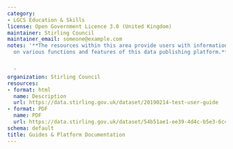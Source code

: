 ```yaml
---
category:
- LGCS Education & Skills
license: Open Government Licence 3.0 (United Kingdom)
maintainer: Stirling Council
maintainer_email: someone@example.com
notes: '**The resources within this area provide users with information and guides
  on various functions and features of this data publishing platform.**


  '
organization: Stirling Council
resources:
- format: html
  name: Description
  url: https://data.stirling.gov.uk/dataset/20190214-test-user-guide
- format: PDF
  name: PDF
  url: https://data.stirling.gov.uk/dataset/54b51ae1-ee39-4d4c-b5e3-6c451896a44b/resource/34ef4067-b535-4a8c-9529-04f57c963a59/download/20190926-open-data-user-guide-v2.1-.pdf
schema: default
title: Guides & Platform Documentation
---
```

